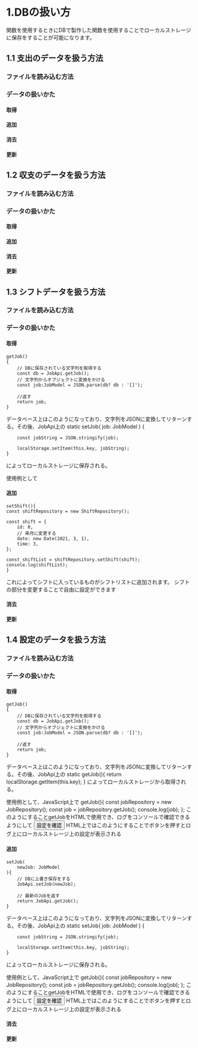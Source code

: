 # 1.DBの扱い方
関数を使用するときにDBで製作した関数を使用することでローカルストレージに保存をすることが可能になります。

## 1.1 支出のデータを扱う方法

### ファイルを読み込む方法

### データの扱いかた

#### 取得

#### 追加

#### 消去

#### 更新

## 1.2 収支のデータを扱う方法

### ファイルを読み込む方法

### データの扱いかた

#### 取得

#### 追加

#### 消去

#### 更新

## 1.3 シフトデータを扱う方法

### ファイルを読み込む方法

### データの扱いかた

#### 取得
    getJob()
    {
        // DBに保存されている文字列を取得する
        const db = JobApi.getJob();
        // 文字列からオブジェクトに変換をかける
        const job:JobModel = JSON.parse(db? db : '[]');

        //返す
        return job;
    }
データベース上はこのようになっており、文字列をJSONに変換してリターンする。その後、JobApi上の
    static setJob(
        job: JobModel
    ) {

        const jobString = JSON.stringify(job);

        localStorage.setItem(this.key, jobString);
    }
によってローカルストレージに保存される。

使用例として

#### 追加
    setShift(){
    const shiftRepository = new ShiftRepository();

    const shift = {
        id: 0,
        // 来月に変更する
        date: new Date(2021, 3, 1),
        time: 3,    
    };

    const shiftList = shiftRepository.setShift(shift);
    console.log(shiftList);
    }

これによってシフトに入っているものがシフトリストに追加されます。
シフトの部分を変更することで自由に設定ができます

#### 消去

#### 更新

## 1.4 設定のデータを扱う方法

### ファイルを読み込む方法

### データの扱いかた

#### 取得
    getJob()
    {
        // DBに保存されている文字列を取得する
        const db = JobApi.getJob();
        // 文字列からオブジェクトに変換をかける
        const job:JobModel = JSON.parse(db? db : '[]');

        //返す
        return job;
    }
データベース上はこのようになっており、文字列をJSONに変換してリターンする。その後、JobApi上の
    static getJob(){
        return localStorage.getItem(this.key);
    }
によってローカルストレージから取得される。

使用例として、JavaScript上で
    getJob(){
        const jobRepository = new JobRepository();
        const job = jobRepository.getJob();
        console.log(job);
    };
このようにすることgetJobをHTMLで使用でき、ログをコンソールで確認できるようにして
   <button type="button" class="btn btn-primary" data-bs-toggle="modal" data-bs-target="#exampleModal"
            onclick="
                const jobSettingMain = new JobSettingMain();
                jobSettingMain.getJob();
            "
        >
            設定を確認
        </button>
HTML上ではこのようにすることでボタンを押すとログ上にローカルストレージ上の設定が表示される

#### 追加
    setJob(
        newJob: JobModel
    ){
        // DBに上書き保存をする
        JobApi.setJob(newJob);

        // 最新のJobを返す
        return JobApi.getJob();
    }
データベース上はこのようになっており、文字列をJSONに変換してリターンする。その後、JobApi上の
    static setJob(
        job: JobModel
    ) {

        const jobString = JSON.stringify(job);

        localStorage.setItem(this.key, jobString);
    }
によってローカルストレージに保存される。

使用例として、JavaScript上で
    getJob(){
        const jobRepository = new JobRepository();
        const job = jobRepository.getJob();
        console.log(job);
    };
このようにすることgetJobをHTMLで使用でき、ログをコンソールで確認できるようにして
   <button type="button" class="btn btn-primary" data-bs-toggle="modal" data-bs-target="#exampleModal"
            onclick="
                const jobSettingMain = new JobSettingMain();
                jobSettingMain.getJob();
            "
        >
            設定を確認
        </button>
HTML上ではこのようにすることでボタンを押すとログ上にローカルストレージ上の設定が表示される


#### 消去

#### 更新

